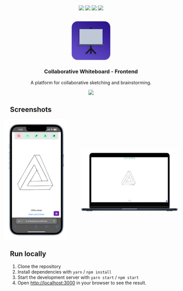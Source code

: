 <div align="center">
  <img src="https://img.shields.io/badge/React-61DAFB.svg?style=for-the-badge&logo=React&logoColor=white">

  <img src="https://img.shields.io/badge/Socket.io-010101?style=for-the-badge&logo=socket.io&logoColor=white">
  <img src="https://img.shields.io/badge/Redux-764ABC.svg?style=for-the-badge&logo=Redux&logoColor=white">
  <img src="https://img.shields.io/badge/Tailwind_CSS-38B2AC.svg?style=for-the-badge&logo=Tailwind%20CSS&logoColor=white">
</div>
<br />
<p align="center">
  <img src="assets/icon.png" alt="Logo" width="120" height="120" style="border-radius:15%;">

  <h3 align="center">Collaborative Whiteboard - Frontend</h3>
  <p align="center">A platform for collaborative sketching and brainstorming.</p>
</p>

<div align="center" style="display: flex; flex-direction: column;">
  <a href="https://whiteboard.kuuhhl.live/">
    <img src="https://img.shields.io/badge/Try demo instance-00358a?style=for-the-badge&logo=google-chrome&logoColor=white">
  </a>
</div>

## Screenshots

<div style="display: flex; justify-content:center; align-items:center;" align="center">
  <img src="screenshot-1.png" alt="Screenshot 1" width="200" style="margin-right: 20px;">
  <img src="screenshot-2.png" alt="Screenshot 2" width="300" style="margin-left: 20px;">
</div>

## Run locally

1. Clone the repository
2. Install dependencies with `yarn` / `npm install`
3. Start the development server with `yarn start` / `npm start`
4. Open [http://localhost:3000](http://localhost:3000) in your browser to see the result.
